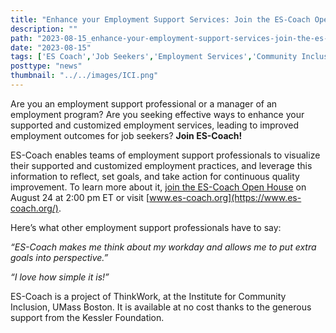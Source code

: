 ```yaml
---
title: "Enhance your Employment Support Services: Join the ES-Coach Open House!"
description: ""
path: "2023-08-15_enhance-your-employment-support-services-join-the-es-coach-open-house.md"
date: "2023-08-15"
tags: ['ES Coach','Job Seekers','Employment Services','Community Inclusion','Employment']
posttype: "news"
thumbnail: "../../images/ICI.png"
---
```


Are you an employment support professional or a manager of an employment program? Are you seeking effective ways to enhance your supported and customized employment services, leading to improved employment outcomes for job seekers? **Join ES-Coach!**

ES-Coach enables teams of employment support professionals to visualize their supported and customized employment practices, and leverage this information to reflect, set goals, and take action for continuous quality improvement. To learn more about it, [join the ES-Coach Open House](https://communityinclusion.zoom.us/meeting/register/tJAsde2pqzgvGtMT-KggYOZI5hykC320HCoK) on August 24 at 2:00 pm ET or visit [www.es-coach.org](https://www.es-coach.org/).

Here’s what other employment support professionals have to say:

_“ES-Coach makes me think about my workday and allows me to put extra goals into perspective.”_

_“I love how simple it is!”_

ES-Coach is a project of ThinkWork, at the Institute for Community Inclusion, UMass Boston. It is available at no cost thanks to the generous support from the Kessler Foundation.
